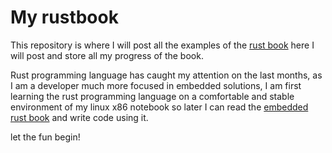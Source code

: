 # My rustbook

This repository is where I will post all the examples of the [rust book](https://doc.rust-lang.org/book/) here I will post and store all my progress of the book.

Rust programming language has caught my attention on the last months, as I am a developer much more focused in embedded solutions, I am first learning the rust programming language on a comfortable and stable environment of my linux x86 notebook so later I can read the [embedded rust book](https://rust-embedded.github.io/book/) and write code using it.

let the fun begin!